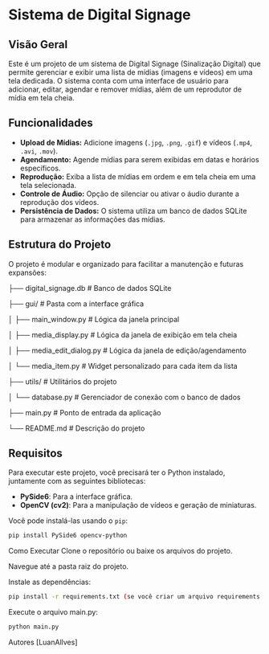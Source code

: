 # Sistema de Digital Signage

## Visão Geral

Este é um projeto de um sistema de Digital Signage (Sinalização Digital) que permite gerenciar e exibir uma lista de mídias (imagens e vídeos) em uma tela dedicada. O sistema conta com uma interface de usuário para adicionar, editar, agendar e remover mídias, além de um reprodutor de mídia em tela cheia.

## Funcionalidades

- **Upload de Mídias:** Adicione imagens (`.jpg`, `.png`, `.gif`) e vídeos (`.mp4`, `.avi`, `.mov`).
- **Agendamento:** Agende mídias para serem exibidas em datas e horários específicos.
- **Reprodução:** Exiba a lista de mídias em ordem e em tela cheia em uma tela selecionada.
- **Controle de Áudio:** Opção de silenciar ou ativar o áudio durante a reprodução dos vídeos.
- **Persistência de Dados:** O sistema utiliza um banco de dados SQLite para armazenar as informações das mídias.

## Estrutura do Projeto
O projeto é modular e organizado para facilitar a manutenção e futuras expansões:

├── digital_signage.db       # Banco de dados SQLite

├── gui/                     # Pasta com a interface gráfica

│   ├── main_window.py       # Lógica da janela principal

│   ├── media_display.py     # Lógica da janela de exibição em tela cheia

│   ├── media_edit_dialog.py # Lógica da janela de edição/agendamento

│   └── media_item.py        # Widget personalizado para cada item da lista

├── utils/                   # Utilitários do projeto

│   └── database.py          # Gerenciador de conexão com o banco de dados

├── main.py                  # Ponto de entrada da aplicação

└── README.md                # Descrição do projeto


## Requisitos
Para executar este projeto, você precisará ter o Python instalado, juntamente com as seguintes bibliotecas:

- **PySide6**: Para a interface gráfica.
- **OpenCV (cv2)**: Para a manipulação de vídeos e geração de miniaturas.

Você pode instalá-las usando o `pip`:

```bash
pip install PySide6 opencv-python
```

Como Executar
Clone o repositório ou baixe os arquivos do projeto.

Navegue até a pasta raiz do projeto.

Instale as dependências: 
```bash
pip install -r requirements.txt (se você criar um arquivo requirements.txt).
```

Execute o arquivo main.py:

```bash
python main.py
```

Autores
[LuanAllves]
